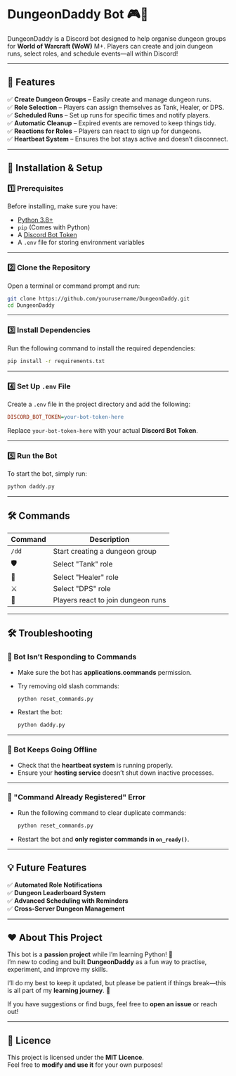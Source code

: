 # DungeonDaddy Bot 🎮🤖

DungeonDaddy is a Discord bot designed to help organise dungeon groups for **World of Warcraft (WoW)** M+. Players can create and join dungeon runs, select roles, and schedule events—all within Discord!

---

## 🚀 Features

✅ **Create Dungeon Groups** – Easily create and manage dungeon runs.  
✅ **Role Selection** – Players can assign themselves as Tank, Healer, or DPS.  
✅ **Scheduled Runs** – Set up runs for specific times and notify players.  
✅ **Automatic Cleanup** – Expired events are removed to keep things tidy.  
✅ **Reactions for Roles** – Players can react to sign up for dungeons.  
✅ **Heartbeat System** – Ensures the bot stays active and doesn’t disconnect.  

---

## 📌 Installation & Setup

### 1️⃣ Prerequisites

Before installing, make sure you have:

- [Python 3.8+](https://www.python.org/downloads/)
- `pip` (Comes with Python)
- A [Discord Bot Token](https://discord.com/developers/docs/intro)
- A `.env` file for storing environment variables

---

### 2️⃣ Clone the Repository

Open a terminal or command prompt and run:

```bash
git clone https://github.com/yourusername/DungeonDaddy.git
cd DungeonDaddy
```

---

### 3️⃣ Install Dependencies

Run the following command to install the required dependencies:

```bash
pip install -r requirements.txt
```

---

### 4️⃣ Set Up `.env` File

Create a `.env` file in the project directory and add the following:

```ini
DISCORD_BOT_TOKEN=your-bot-token-here
```

Replace `your-bot-token-here` with your actual **Discord Bot Token**.

---

### 5️⃣ Run the Bot

To start the bot, simply run:

```bash
python daddy.py
```

---

## 🛠 Commands

| Command  | Description                        |
|----------|------------------------------------|
| `/dd`    | Start creating a dungeon group    |
| 🛡️       | Select "Tank" role                |
| 💚       | Select "Healer" role              |
| ⚔️       | Select "DPS" role                 |
| 🏹       | Players react to join dungeon runs |

---

## 🛠 Troubleshooting

### 🔹 Bot Isn’t Responding to Commands

- Make sure the bot has **applications.commands** permission.
- Try removing old slash commands:

  ```bash
  python reset_commands.py
  ```

- Restart the bot:

  ```bash
  python daddy.py
  ```

---

### 🔹 Bot Keeps Going Offline

- Check that the **heartbeat system** is running properly.
- Ensure your **hosting service** doesn’t shut down inactive processes.

---

### 🔹 "Command Already Registered" Error

- Run the following command to clear duplicate commands:

  ```bash
  python reset_commands.py
  ```

- Restart the bot and **only register commands in `on_ready()`**.

---

## 💡 Future Features

✅ **Automated Role Notifications**  
✅ **Dungeon Leaderboard System**  
✅ **Advanced Scheduling with Reminders**  
✅ **Cross-Server Dungeon Management**  

---

## ❤️ About This Project

This bot is a **passion project** while I’m learning Python! 🐍  
I’m new to coding and built **DungeonDaddy** as a fun way to practise, experiment, and improve my skills.

I’ll do my best to keep it updated, but please be patient if things break—this is all part of my **learning journey**. 🚀

If you have suggestions or find bugs, feel free to **open an issue** or reach out!

---

## 📜 Licence

This project is licensed under the **MIT Licence**.  
Feel free to **modify and use it** for your own purposes!
